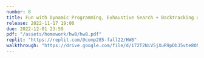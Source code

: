 ```yaml
---
number: 8
title: Fun with Dynamic Programming, Exhaustive Search + Backtracking and More
release: 2022-11-17 19:00
due: 2022-12-01 23:59
pdf: "/assets/homework/hw8/hw8.pdf"
replit: "https://replit.com/@comp285-fall22/HW8"
walkthrough: "https://drive.google.com/file/d/172T2NiV5jXuR9pDbJ5vte8ONhaeIzZzM/view?usp=sharing"
---
```


